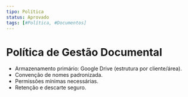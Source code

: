 ```yaml
---
tipo: Política
status: Aprovado
tags: [#Política, #Documentos]
---
```


# Política de Gestão Documental

- Armazenamento primário: Google Drive (estrutura por cliente/área).
- Convenção de nomes padronizada.
- Permissões mínimas necessárias.
- Retenção e descarte seguro.
